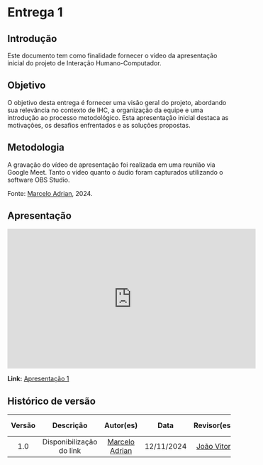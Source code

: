 # Entrega 1

## Introdução

Este documento tem como finalidade fornecer o vídeo da apresentação inicial do projeto de Interação Humano-Computador.

## Objetivo

O objetivo desta entrega é fornecer uma visão geral do projeto, abordando sua relevância no contexto de IHC, a organização da equipe e uma introdução ao processo metodológico. Esta apresentação inicial destaca as motivações, os desafios enfrentados e as soluções propostas.

## Metodologia

A gravação do vídeo de apresentação foi realizada em uma reunião via Google Meet. Tanto o vídeo quanto o áudio foram capturados utilizando o software OBS Studio.

Fonte: [Marcelo Adrian](https://github.com/Marcelo-Adrian), 2024.

## Apresentação

<iframe width="560" height="315" src="https://www.youtube.com/embed/aKWQ8WywFNY?si=6qIOqVE_-W7FWPR5" title="YouTube video player" frameborder="0" allow="accelerometer; autoplay; clipboard-write; encrypted-media; gyroscope; picture-in-picture; web-share" referrerpolicy="strict-origin-when-cross-origin" allowfullscreen></iframe>

**Link:** [Apresentação 1](https://www.youtube.com/watch?v=aKWQ8WywFNY)

## Histórico de versão

| Versão |        Descrição         |                      Autor(es)                      |    Data    | Revisor(es) | Data de revisão |
| :----: | :----------------------: | :-------------------------------------------------: | :--------: | :---------: | :-------------: |
|  1.0   | Disponibilização do link | [Marcelo Adrian](https://github.com/Marcelo-Adrian) | 12/11/2024 | [João Vitor](https://github.com/Jauzimm) | 12/11/2024 |
